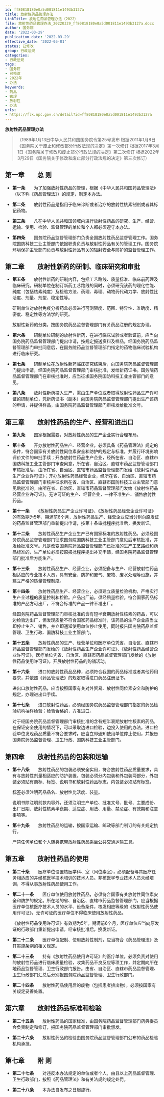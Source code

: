 ```yaml
---
id: ff80818180e0a5d001811e1493b3127a
title: 放射性药品管理办法
LinkTitle: 放射性药品管理办法（2022）
file: 放射性药品管理办法_20220329_ff80818180e0a5d001811e1493b3127a.docx
author: 国务院
date: '2022-03-29'
publication_date: '2022-03-29'
effective_date: '2022-05-01'
status: 已修改
group: 行政法规
categories:
- 行政法规
tags:
- 国务院
- 已修改
- 2022年
- 办法
keywords:
- 药品
- 管理
- 放射性
- 办法
urls:
- https://flk.npc.gov.cn/detail?id=ff80818180e0a5d001811e1493b3127a
---
```


**放射性药品管理办法**

> （1989年1月13日中华人民共和国国务院令第25号发布 根据2011年1月8日《国务院关于废止和修改部分行政法规的决定》第一次修订 根据2017年3月1日《国务院关于修改和废止部分行政法规的决定》第二次修订 根据2022年3月29日《国务院关于修改和废止部分行政法规的决定》第三次修订）

## 第一章　　总  则

- **第一条**　　为了加强放射性药品的管理，根据《中华人民共和国药品管理法》（以下称《药品管理法》）的规定，制定本办法。

- **第二条**　　放射性药品是指用于临床诊断或者治疗的放射性核素制剂或者其标记药物。

- **第三条**　　凡在中华人民共和国领域内进行放射性药品的研究、生产、经营、运输、使用、检验、监督管理的单位和个人都必须遵守本办法。

- **第四条**　　国务院药品监督管理部门负责全国放射性药品监督管理工作。国务院国防科技工业主管部门依据职责负责与放射性药品有关的管理工作。国务院环境保护主管部门负责与放射性药品有关的辐射安全与防护的监督管理工作。

## 第二章　　放射性新药的研制、临床研究和审批

- **第五条**　　放射性新药的研制内容，包括工艺路线、质量标准、临床前药理及临床研究。研制单位在制订新药工艺路线的同时，必须研究该药的理化性能、纯度（包括核素纯度）及检验方法、药理、毒理、动物药代动力学、放射性比活度、剂量、剂型、稳定性等。

  研制单位对放射免疫分析药盒必须进行可测限度、范围、特异性、准确度、精密度、稳定性等方法学的研究。

  放射性新药的分类，按国务院药品监督管理部门有关药品注册的规定办理。

- **第六条**　　研制单位研制的放射性新药，在进行临床试验或者验证前，应当向国务院药品监督管理部门提出申请，按规定报送资料及样品，经国务院药品监督管理部门审批同意后，在国务院药品监督管理部门指定的药物临床试验机构进行临床研究。

- **第七条**　　研制单位在放射性新药临床研究结束后，向国务院药品监督管理部门提出申请，经国务院药品监督管理部门审核批准，发给新药证书。国务院药品监督管理部门在审核批准时，应当征求国务院国防科技工业主管部门的意见。

- **第八条**　　放射性新药投入生产，需由生产单位或者取得放射性药品生产许可证的研制单位，凭新药证书（副本）向国务院药品监督管理部门提出生产该药的申请，并提供样品，由国务院药品监督管理部门审核发给批准文号。

## 第三章　　放射性药品的生产、经营和进出口

- **第九条**　　国家根据需要，对放射性药品的生产企业实行合理布局。

- **第十条**　　开办放射性药品生产、经营企业，必须具备《药品管理法》规定的条件，符合国家有关放射性同位素安全和防护的规定与标准，并履行环境影响评价文件的审批手续；开办放射性药品生产企业，经所在省、自治区、直辖市国防科技工业主管部门审查同意，所在省、自治区、直辖市药品监督管理部门审核批准后，由所在省、自治区、直辖市药品监督管理部门发给《放射性药品生产企业许可证》；开办放射性药品经营企业，经所在省、自治区、直辖市药品监督管理部门审核并征求所在省、自治区、直辖市国防科技工业主管部门意见后批准的，由所在省、自治区、直辖市药品监督管理部门发给《放射性药品经营企业许可证》。无许可证的生产、经营企业，一律不准生产、销售放射性药品。

- **第十一条**　　《放射性药品生产企业许可证》、《放射性药品经营企业许可证》的有效期为5年，期满前6个月，放射性药品生产、经营企业应当分别向原发证的药品监督管理部门重新提出申请，按第十条审批程序批准后，换发新证。

- **第十二条**　　放射性药品生产企业生产已有国家标准的放射性药品，必须经国务院药品监督管理部门征求国务院国防科技工业主管部门意见后审核批准，并发给批准文号。凡是改变国务院药品监督管理部门已批准的生产工艺路线和药品标准的，生产单位必须按原报批程序提出补充申请，经国务院药品监督管理部门批准后方能生产。

- **第十三条**　　放射性药品生产、经营企业，必须配备与生产、经营放射性药品相适应的专业技术人员，具有安全、防护和废气、废物、废水处理等设施，并建立严格的质量管理制度。

- **第十四条**　　放射性药品生产、经营企业，必须建立质量检验机构，严格实行生产全过程的质量控制和检验。产品出厂前，须经质量检验。符合国家药品标准的产品方可出厂，不符合标准的产品一律不准出厂。

  经国务院药品监督管理部门审核批准的含有短半衰期放射性核素的药品，可以边检验边出厂，但发现质量不符合国家药品标准时，该药品的生产企业应当立即停止生产、销售，并立即通知使用单位停止使用，同时报告国务院药品监督管理、卫生行政、国防科技工业主管部门。

- **第十五条**　　放射性药品的生产、经营单位和医疗单位凭省、自治区、直辖市药品监督管理部门发给的《放射性药品生产企业许可证》、《放射性药品经营企业许可证》，医疗单位凭省、自治区、直辖市药品监督管理部门发给的《放射性药品使用许可证》，开展放射性药品的购销活动。

- **第十六条**　　进口的放射性药品品种，必须符合我国的药品标准或者其他药用要求，并依照《药品管理法》的规定取得进口药品注册证书。

  进出口放射性药品，应当按照国家有关对外贸易、放射性同位素安全和防护的规定，办理进出口手续。

- **第十七条**　　进口放射性药品，必须经国务院药品监督管理部门指定的药品检验机构抽样检验；检验合格的，方准进口。

  对于经国务院药品监督管理部门审核批准的含有短半衰期放射性核素的药品，在保证安全使用的情况下，可以采取边进口检验，边投入使用的办法。进口检验单位发现药品质量不符合要求时，应当立即通知使用单位停止使用，并报告国务院药品监督管理、卫生行政、国防科技工业主管部门。

## 第四章　　放射性药品的包装和运输

- **第十八条**　　放射性药品的包装必须安全实用，符合放射性药品质量要求，具有与放射性剂量相适应的防护装置。包装必须分内包装和外包装两部分，外包装必须贴有商标、标签、说明书和放射性药品标志，内包装必须贴有标签。

  标签必须注明药品品名、放射性比活度、装量。

  说明书除注明前款内容外，还须注明生产单位、批准文号、批号、主要成份、出厂日期、放射性核素半衰期、适应症、用法、用量、禁忌症、有效期和注意事项等。

- **第十九条**　　放射性药品的运输，按国家运输、邮政等部门制订的有关规定执行。

  严禁任何单位和个人随身携带放射性药品乘坐公共交通运输工具。

## 第五章　　放射性药品的使用

- **第二十条**　　医疗单位设置核医学科、室（同位素室），必须配备与其医疗任务相适应的并经核医学技术培训的技术人员。非核医学专业技术人员未经培训，不得从事放射性药品使用工作。

- **第二十一条**　　医疗单位使用放射性药品，必须符合国家有关放射性同位素安全和防护的规定。所在地的省、自治区、直辖市药品监督管理部门，应当根据医疗单位核医疗技术人员的水平、设备条件，核发相应等级的《放射性药品使用许可证》，无许可证的医疗单位不得临床使用放射性药品。

  《放射性药品使用许可证》有效期为5年，期满前6个月，医疗单位应当向原发证的行政部门重新提出申请，经审核批准后，换发新证。

- **第二十二条**　　医疗单位配制、使用放射性制剂，应当符合《药品管理法》及其实施条例的相关规定。

- **第二十三条**　　持有《放射性药品使用许可证》的医疗单位，必须负责对使用的放射性药品进行临床质量检验，收集药品不良反应等项工作，并定期向所在地药品监督管理、卫生行政部门报告。由省、自治区、直辖市药品监督管理、卫生行政部门汇总后分别报国务院药品监督管理、卫生行政部门。

- **第二十四条**　　放射性药品使用后的废物（包括患者排出物），必须按国家有关规定妥善处置。

## 第六章　　放射性药品标准和检验

- **第二十五条**　　放射性药品的国家标准，由国务院药品监督管理部门药典委员会负责制定和修订，报国务院药品监督管理部门审批颁发。

- **第二十六条**　　放射性药品的检验由国务院药品监督管理部门公布的药品检验机构承担。

## 第七章　　附  则

- **第二十七条**　　对违反本办法规定的单位或者个人，由县以上药品监督管理、卫生行政部门，按照《药品管理法》和有关法规的规定处罚。

- **第二十八条**　　本办法自发布之日起施行。
